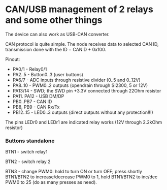 CAN/USB management of 2 relays and some other things
===================================================

The device can also work as USB-CAN converter.

CAN protocol is quite simple. The node receives data to selected CAN ID, transmission done with the 
ID = CANID + 0x100.


Pinout:
- PA0/1 - Relay0/1 
- PA2..5 - Button0..3 (user buttons)
- PA6/7 - ADC inputs through resistive divider (0..5 and 0..12V)
- PA8..10 - PWM0..2 outputs (opendrain through SI2300, 5 or 12V)
- PA13/14 - SWD; the SWD pin +3.3V connected through 22Ohm resistor
- PA11. PA12 - USB DM/DP
- PB0..PB7 - CAN ID 
- PB8, PB9 - CAN Rx/Tx
- PB12..15 - LED0..3 outputs (direct outputs without any protection!!!)
 
The pins LEDr0 and LEDr1 are indicated relay works (12V through 2.2kOhm resistor)


### Buttons standalone

BTN1 - switch relay1

BTN2 - switch relay 2

BTN3 - change PWM0: hold to turn ON or turn OFF; press shortly BTN1/BTN2 to increase/decrease PWM0 to 1, 
hold BTN1/BTN2 to inc/dec PWM0 to 25 (do as many presses as need).
